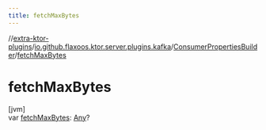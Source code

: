 ```yaml
---
title: fetchMaxBytes
---
```


//[extra-ktor-plugins](../../../index.md)/[io.github.flaxoos.ktor.server.plugins.kafka](../index.md)/[ConsumerPropertiesBuilder](index.md)/[fetchMaxBytes](fetch-max-bytes.md)

# fetchMaxBytes

[jvm]\
var [fetchMaxBytes](fetch-max-bytes.md): [Any](https://kotlinlang.org/api/latest/jvm/stdlib/kotlin/-any/index.md)?




